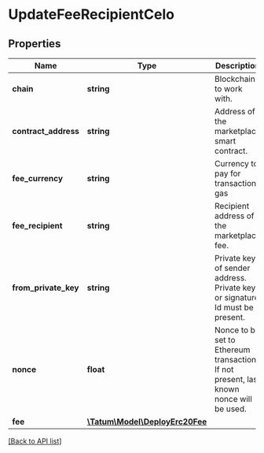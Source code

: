 # UpdateFeeRecipientCelo

## Properties

Name | Type | Description | Notes
------------ | ------------- | ------------- | -------------
**chain** | **string** | Blockchain to work with. |
**contract_address** | **string** | Address of the marketplace smart contract. |
**fee_currency** | **string** | Currency to pay for transaction gas |
**fee_recipient** | **string** | Recipient address of the marketplace fee. |
**from_private_key** | **string** | Private key of sender address. Private key, or signature Id must be present. |
**nonce** | **float** | Nonce to be set to Ethereum transaction. If not present, last known nonce will be used. | [optional]
**fee** | [**\Tatum\Model\DeployErc20Fee**](DeployErc20Fee.md) |  | [optional]

[[Back to API list]](../../README.md#api-endpoints)
